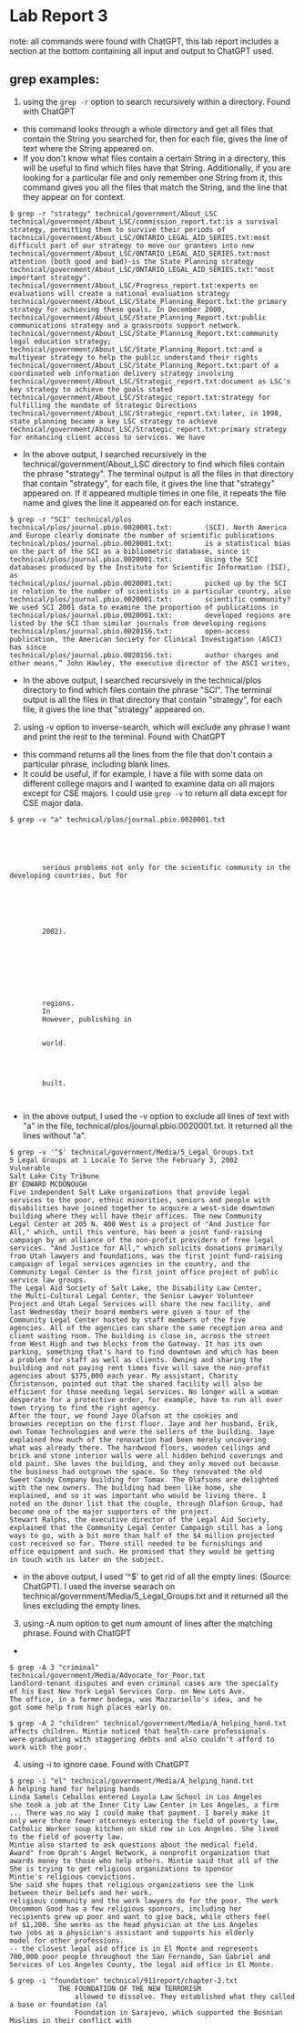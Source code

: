 # Lab Report 3  

  note: all commands were found with ChatGPT, this lab report includes a section at the bottom containing all input and output to ChatGPT used.
## grep examples:

1) using the `grep -r` option to search recursively within a directory. Found with ChatGPT
- this command looks through a whole directory and get all files that contain the String you searched for, then for each file, gives the line of text where the String appeared on.
- If you don't know what files contain a certain String in a directory, this will be useful to find which files have that String. Additionally, if you are looking for a particular file and only remember one String from it, this command gives you all the files that match the String, and the line that they appear on for context. 
```
$ grep -r "strategy" technical/government/About_LSC
technical/government/About_LSC/commission_report.txt:is a survival strategy, permitting them to survive their periods of
technical/government/About_LSC/ONTARIO_LEGAL_AID_SERIES.txt:most difficult part of our strategy to move our grantees into new
technical/government/About_LSC/ONTARIO_LEGAL_AID_SERIES.txt:most attention (both good and bad)-is the State Planning strategy
technical/government/About_LSC/ONTARIO_LEGAL_AID_SERIES.txt:"most important strategy".
technical/government/About_LSC/Progress_report.txt:experts on evaluations will create a national evaluation strategy
technical/government/About_LSC/State_Planning_Report.txt:the primary strategy for achieving these goals. In December 2000,
technical/government/About_LSC/State_Planning_Report.txt:public communications strategy and a grassroots support network.
technical/government/About_LSC/State_Planning_Report.txt:community legal education strategy;
technical/government/About_LSC/State_Planning_Report.txt:and a multiyear strategy to help the public understand their rights
technical/government/About_LSC/State_Planning_Report.txt:part of a coordinated web information delivery strategy involving
technical/government/About_LSC/Strategic_report.txt:document as LSC's key strategy to achieve the goals stated
technical/government/About_LSC/Strategic_report.txt:strategy for fulfilling the mandate of Strategic Directions
technical/government/About_LSC/Strategic_report.txt:later, in 1998, state planning became a key LSC strategy to achieve
technical/government/About_LSC/Strategic_report.txt:primary strategy for enhancing client access to services. We have
```  
- In the above output, I searched recursively in the technical/government/About_LSC directory to find which files contain the phrase "strategy".
The terminal output is all the files in that directory that contain "strategy", for each file, it gives the line that "strategy" appeared on. If it appeared multiple times in one file, it repeats the file name and gives the line it appeared on for each instance.
```
$ grep -r "SCI" technical/plos
technical/plos/journal.pbio.0020001.txt:        (SCI). North America and Europe clearly dominate the number of scientific publications
technical/plos/journal.pbio.0020001.txt:        is a statistical bias on the part of the SCI as a bibliometric database, since it
technical/plos/journal.pbio.0020001.txt:        Using the SCI databases produced by the Institute for Scientific Information (ISI), as
technical/plos/journal.pbio.0020001.txt:        picked up by the SCI in relation to the number of scientists in a particular country, also
technical/plos/journal.pbio.0020001.txt:        scientific community? We used SCI 2001 data to examine the proportion of publications in
technical/plos/journal.pbio.0020001.txt:        developed regions are listed by the SCI than similar journals from developing regions
technical/plos/journal.pbio.0020156.txt:        open-access publication, the American Society for Clinical Investigation (ASCI) has since
technical/plos/journal.pbio.0020156.txt:        author charges and other means,” John Hawley, the executive director of the ASCI writes,
```
- In the above output, I searched recursively in the technical/plos directory to find which files contain the phrase "SCI".
The terminal output is all the files in that directory that contain "strategy", for each file, it gives the line that "strategy" appeared on.
  
2) using -v option to inverse-search, which will exclude any phrase I want and print the rest to the terminal. Found with ChatGPT
- this command returns all the lines from the file that don't contain a particular phrase, including blank lines. 
- It could be useful, if for example, I have a file with some data on different college majors and I wanted to examine data on all majors except for CSE majors. I could use `grep -v` to return all data except for CSE major data. 
```
$ grep -v "a" technical/plos/journal.pbio.0020001.txt





        serious problems not only for the scientific community in the developing countries, but for






        2002).








        regions.
        In
        However, publishing in


        world.




        built.



```
- in the above output, I used the -v option to exclude all lines of text with "a" in the file, technical/plos/journal.pbio.0020001.txt.
It returned all the lines without "a".
  
```
$ grep -v '^$' technical/government/Media/5_Legal_Groups.txt 
5 Legal Groups at 1 Locale To Serve the February 3, 2002
Vulnerable
Salt Lake City Tribune
BY EDWARD MCDONOUGH
Five independent Salt Lake organizations that provide legal
services to the poor, ethnic minorities, seniors and people with
disabilities have joined together to acquire a west-side downtown
building where they will have their offices. The new Community
Legal Center at 205 N. 400 West is a project of "And Justice for
All," which, until this venture, has been a joint fund-raising
campaign by an alliance of the non-profit providers of free legal
services. "And Justice for All," which solicits donations primarily
from Utah lawyers and foundations, was the first joint fund-raising
campaign of legal services agencies in the country, and the
Community Legal Center is the first joint office project of public
service law groups.
The Legal Aid Society of Salt Lake, the Disability Law Center,
the Multi-Cultural Legal Center, the Senior Lawyer Volunteer
Project and Utah Legal Services will share the new facility, and
last Wednesday their board members were given a tour of the
Community Legal Center hosted by staff members of the five
agencies. All of the agencies can share the same reception area and
client waiting room. The building is close in, across the street
from West High and two blocks from the Gateway. It has its own
parking, something that's hard to find downtown and which has been
a problem for staff as well as clients. Owning and sharing the
building and not paying rent times five will save the non-profit
agencies about $375,000 each year. My assistant, Charity
Christenson, pointed out that the shared facility will also be
efficient for those needing legal services. No longer will a woman
desperate for a protective order, for example, have to run all over
town trying to find the right agency.
After the tour, we found Jaye Olafson at the cookies and
brownies reception on the first floor. Jaye and her husband, Erik,
own Tomax Technologies and were the sellers of the building. Jaye
explained how much of the renovation had been merely uncovering
what was already there. The hardwood floors, wooden ceilings and
brick and stone interior walls were all hidden behind coverings and
old paint. She loves the building, and they only moved out because
the business had outgrown the space. So they renovated the old
Sweet Candy Company building for Tomax. The Olafsons are delighted
with the new owners. The building had been like home, she
explained, and so it was important who would be living there. I
noted on the donor list that the couple, through Olafson Group, had
become one of the major supporters of the project.
Stewart Ralphs, the executive director of the Legal Aid Society,
explained that the Community Legal Center Campaign still has a long
ways to go, with a bit more than half of the $4 million projected
cost received so far. There still needed to be furnishings and
office equipment and such. He promised that they would be getting
in touch with us later on the subject.
```
- in the above output, I used '^$' to get rid of all the empty lines: (Source: ChatGPT). I used the inverse searach on technical/government/Media/5_Legal_Groups.txt and it returned all the lines excluding the empty lines.
  
3) using -A num option to get num amount of lines after the matching phrase. Found with ChatGPT
-
```
$ grep -A 3 "criminal" technical/government/Media/Advocate_for_Poor.txt 
landlord-tenant disputes and even criminal cases are the specialty
of his East New York Legal Services Corp. on New Lots Ave.
The office, in a former bodega, was Mazzariello's idea, and he
got some help from high places early on.
```
  
```
$ grep -A 2 "children" technical/government/Media/A_helping_hand.txt 
affects children. Mintie noticed that health-care professionals
were graduating with staggering debts and also couldn't afford to
work with the poor.
```
  
4) using -i to ignore case. Found with ChatGPT
```
$ grep -i "el" technical/government/Media/A_helping_hand.txt
A helping hand for helping hands
Linda Samels Ceballos entered Loyola Law School in Los Angeles
she took a job at the Inner City Law Center in Los Angeles, a firm
... There was no way I could make that payment. I barely make it
only were there fewer attorneys entering the field of poverty law,
Catholic Worker soup kitchen on skid row in Los Angeles. She lived
to the field of poverty law.
Mintie also started to ask questions about the medical field.
Award" from Oprah's Angel Network, a nonprofit organization that
awards money to those who help others. Mintie said that all of the
She is trying to get religious organizations to sponsor
Mintie's religious convictions.
She said she hopes that religious organizations see the link
between their beliefs and her work.
religious community and the work lawyers do for the poor. The work
Uncommon Good has a few religious sponsors, including her
recipients grew up poor and want to give back, while others feel
of $1,200. She works as the head physician at the Los Angeles
two jobs as a physician's assistant and supports his elderly
model for other professions.
-- the closest legal aid office is in El Monte and represents
700,000 poor people throughout the San Fernando, San Gabriel and
Services of Los Angeles County, the legal aid office in El Monte.
```  

```
$ grep -i "foundation" technical/911report/chapter-2.txt
            THE FOUNDATION OF THE NEW TERRORISM
                allowed to dissolve. They established what they called a base or foundation (al
                Foundation in Sarajevo, which supported the Bosnian Muslims in their conflict with
```
